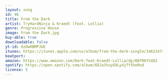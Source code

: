```yaml
---
layout: song
id: 46
title: From the Dark
artist: TryHardNinja & Kraedt (feat. Lollia)
genre: Progressive House
image: From the Dark.jpg
buy-able: true
downloadable: false
yt-id: OzDwRBMPJUE
itunes: https://itunes.apple.com/us/album/from-the-dark-single/1462247406
beatport:
amazon: https://www.amazon.com/Dark-feat-Kraedt-Lollia/dp/B07R6YS4Q2
spotify: https://open.spotify.com/album/6DJa3tuyG9Ly4jfYSheRod
license: 5
---
```

